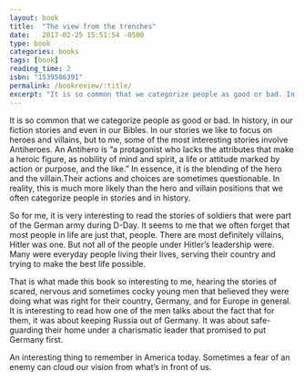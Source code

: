 ```yaml
---
layout: book
title:  "The view from the trenches"
date:   2017-02-25 15:51:54 -0500
type: book
categories: books
tags: [book]
reading_time: 2
isbn: "1539586391"
permalink: /bookreview/:title/
excerpt: "It is so common that we categorize people as good or bad. In history, in our fiction stories and even in our Bibles. In our stories we like to focus on heroes and villains, but to me, some of the most interesting stories involve Antiheroes. An Antihero is “a protagonist who lacks the attributes that make a heroic figure, as nobility of mind and spirit, a life or attitude marked by action or purpose, and the like.” In essence, it is the blending of the hero and the villain."
---
```

It is so common that we categorize people as good or bad. In history, in our fiction stories and even in our Bibles. In our stories we like to focus on heroes and villains, but to me, some of the most interesting stories involve Antiheroes. An Antihero is “a protagonist who lacks the attributes that make a heroic figure, as nobility of mind and spirit, a life or attitude marked by action or purpose, and the like.” In essence, it is the blending of the hero and the villain.Their actions and choices are sometimes questionable. In reality, this is much more likely than the hero and villain positions that we often categorize people in stories and in history.

So for me, it is very interesting to read the stories of soldiers that were part of the German army during D-Day. It seems to me that we often forget that most people in life are just that, people. There are most definitely villains, Hitler was one. But not all of the people under Hitler’s leadership were. Many were everyday people living their lives, serving their country and trying to make the best life possible.

That is what made this book so interesting to me, hearing the stories of scared, nervous and sometimes cocky young men that believed they were doing what was right for their country, Germany, and for Europe in general. It is interesting to read how one of the men talks about the fact that for them, it was about keeping Russia out of Germany. It was about safe-guarding their home under a charismatic leader that promised to put Germany first.

An interesting thing to remember in America today. Sometimes a fear of an enemy can cloud our vision from what’s in front of us.